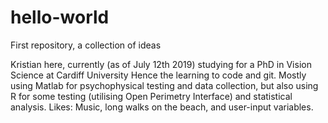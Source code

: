 # hello-world
First repository, a collection of ideas

Kristian here, currently (as of July 12th 2019) studying for a PhD in Vision Science at Cardiff University
Hence the learning to code and git. Mostly using Matlab for psychophysical testing and data collection,
but also using R for some testing (utilising Open Perimetry Interface) and statistical analysis.
Likes: Music, long walks on the beach, and user-input variables. 
